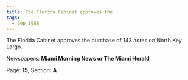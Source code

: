 ```yaml
---  
title: The Florida Cabinet approves the  
tags:  
  - Sep 1988  
---  
```

  
The Florida Cabinet approves the purchase of 143 acres on North Key Largo.  
  
Newspapers: **Miami Morning News or The Miami Herald**  
  
Page: **15**, Section: **A** 

